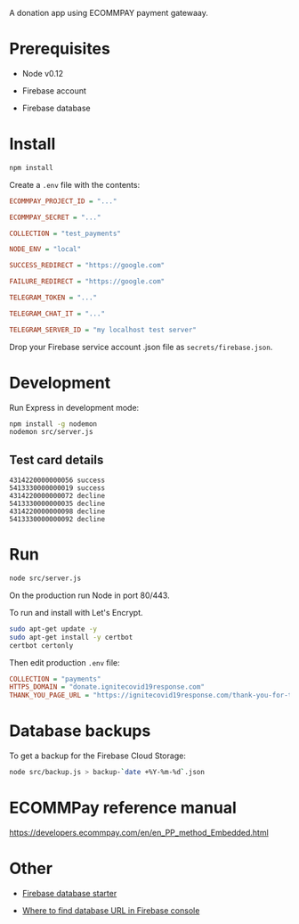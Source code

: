 A donation app using ECOMMPAY payment gatewaay.

# Prerequisites

* Node v0.12

* Firebase account

* Firebase database

# Install

```sh
npm install
```

Create a `.env` file with the contents:

```ini
ECOMMPAY_PROJECT_ID = "..."

ECOMMPAY_SECRET = "..."

COLLECTION = "test_payments"

NODE_ENV = "local"

SUCCESS_REDIRECT = "https://google.com"

FAILURE_REDIRECT = "https://google.com"

TELEGRAM_TOKEN = "..."

TELEGRAM_CHAT_IT = "..."

TELEGRAM_SERVER_ID = "my localhost test server"
```

Drop your Firebase service account .json file as `secrets/firebase.json`.

# Development

Run Express in development mode:

```sh
npm install -g nodemon
nodemon src/server.js
```

## Test card details

```
4314220000000056 success
5413330000000019 success
4314220000000072 decline
5413330000000035 decline
4314220000000098 decline
5413330000000092 decline
```

# Run

```sh
node src/server.js
```

On the production run Node in port 80/443.

To run and install with Let's Encrypt.


```bash
sudo apt-get update -y
sudo apt-get install -y certbot
certbot certonly
```

Then edit production `.env` file:

```ini
COLLECTION = "payments"
HTTPS_DOMAIN = "donate.ignitecovid19response.com"
THANK_YOU_PAGE_URL = "https://ignitecovid19response.com/thank-you-for-the-payment"
```


# Database backups

To get a backup for the Firebase Cloud Storage:

```sh
node src/backup.js > backup-`date +%Y-%m-%d`.json
```

# ECOMMPay reference manual

https://developers.ecommpay.com/en/en_PP_method_Embedded.html

# Other

- [Firebase database starter](https://riptutorial.com/firebase/example/22139/hello-world-firebase-realtime-database-in-node)

- [Where to find database URL in Firebase console](https://stackoverflow.com/a/40168644/315168)